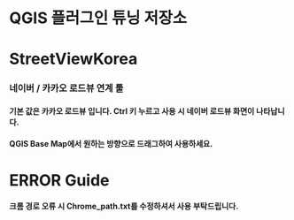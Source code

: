 # QGIS 플러그인 튜닝 저장소

# StreetViewKorea
### 네이버 / 카카오 로드뷰 연계 툴
#### 기본 값은 카카오 로드뷰 입니다. Ctrl 키 누르고 사용 시 네이버 로드뷰 화면이 나타납니다.
#### QGIS Base Map에서 원하는 방향으로 드래그하여 사용하세요.

# ERROR Guide
#### 크롬 경로 오류 시 Chrome_path.txt를 수정하셔서 사용 부탁드립니다. 
